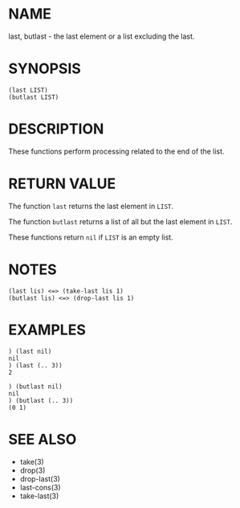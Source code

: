 # NAME
last, butlast - the last element or a list excluding the last.

# SYNOPSIS

    (last LIST)
    (butlast LIST)

# DESCRIPTION
These functions perform processing related to the end of the list.

# RETURN VALUE
The function `last` returns the last element in `LIST`.

The function `butlast` returns a list of all but the last element in `LIST`.

These functions return `nil` if `LIST` is an empty list.

# NOTES

    (last lis) <=> (take-last lis 1)
    (butlast lis) <=> (drop-last lis 1)

# EXAMPLES

    ) (last nil)
    nil
    ) (last (.. 3))
    2

    ) (butlast nil)
    nil
    ) (butlast (.. 3))
    (0 1)

# SEE ALSO
- take(3)
- drop(3)
- drop-last(3)
- last-cons(3)
- take-last(3)
